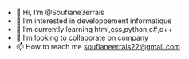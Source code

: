 - 👋 Hi, I’m @Soufiane3errais
- 👀 I’m interested in developpement informatique
- 🌱 I’m currently learning html,css,python,c#,c++
- 💞️ I’m looking to collaborate on company
- 📫 How to reach me soufianeerrais22@gmail.com

<!---
Soufiane3errais/Soufiane3errais is a ✨ special ✨ repository because its `README.md` (this file) appears on your GitHub profile.
You can click the Preview link to take a look at your changes.
--->
